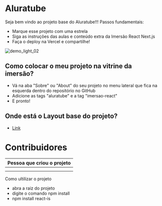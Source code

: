 # Aluratube

Seja bem vindo ao projeto base do Aluratube!!! Passos fundamentais:
- Marque esse projeto com uma estrela
- Siga as instruções das aulas e conteúdo extra da Imersão React Next.js
- Faça o deploy na Vercel e compartilhe!

![demo_light_02](https://user-images.githubusercontent.com/13791385/200179084-1f71bc79-5348-4aa9-b7c8-2abc7fe63035.jpg)


## Como colocar o meu projeto na vitrine da imersão?
- Vá na aba "Sobre" ou "About" do seu projeto no menu lateral que fica na esquerda dentro do repositório no GitHub
- Adicione as tags "aluratube" e a tag "imersao-react"
- E pronto!

## Onde está o Layout base do projeto?
- [Link](https://www.figma.com/file/1acrju7CLwHkSh6e7xEk9h/Aluratube?node-id=0%3A1)


# Contribuidores 

| Pessoa que criou o projeto | 
| --- |
| <!-- CHANNEL_PROJECTS:START -->
<!-- CHANNEL_PROJECTS:END --> |


Como ultilizar o projeto

- abra a raiz do projeto
- digite o comando npm install
- npm install react-is
